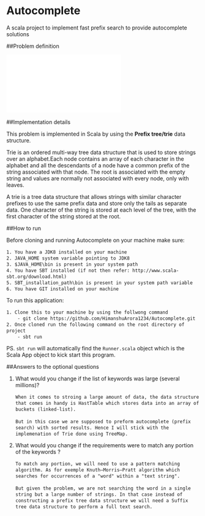 # Autocomplete
A scala project to implement fast prefix search to provide autocomplete solutions 

##Problem definition 

![Autocomplete problem](ex004-autocomplete.pdf)

##Implementation details

This problem is implemented in Scala by using the **Prefix tree/trie** data structure.

Trie  is  an  ordered  multi-way tree  data  structure  that  is  used  to  store strings over an alphabet.Each  node  contains  an  array  of each character in the alphabet and all the descendants of a node have a common prefix of the string associated with that node. The root is associated with the empty string and values are normally not associated with every node, only with leaves.

A trie is a tree data structure that allows strings  with similar character prefixes to use the same prefix data and store only the tails as  separate data. One character of the string  is stored at each level of the tree, with the first character of the string stored at the root.

##How to run

Before cloning and running Autocomplete on your machine make sure:

    1. You have a JDK8 installed on your machine
    2. JAVA_HOME system variable pointing to JDK8
    3. $JAVA_HOME\bin is present in your system path
    4. You have SBT installed (if not then refer: http://www.scala-sbt.org/download.html)
    5. SBT_installation_path\bin is present in your system path variable
    6. You have GIT installed on your machine

To run this application:

    1. Clone this to your machine by using the follwong command
        - git clone https://github.com/HimanshuArora1234/Autocomplete.git
    2. Once cloned run the following command on the root directory of project
        - sbt run 
          
PS. `sbt run` will automatically find the `Runner.scala` object which is the Scala App object to kick start this program.

##Answers to the optional questions

1. What would you change if the list of keywords was large (several millions)?

    ```
    When it comes to stroing a large amount of data, the data structure that comes in handy is HastTable which stores data into an array of buckets (linked-list).
    
    But in this case we are supposed to preform autocomplete (prefix search) with sorted results. Hence I will stick with the implemenation of Trie done using TreeMap.
    ```

2. What would you change if the requirements were to match any portion of the
keywords ?
    
    ```
    To match any portion, we will need to use a pattern matching algorithm. As for exemple Knuth–Morris–Pratt algorithm which searches for occurrences of a "word" within a "text string".
    
    But given the problem, we are not searching the word in a single string but a large number of strings. In that case instead of constructing a prefix tree data structure we will need a Suffix tree data structure to perform a full text search.
    ```


